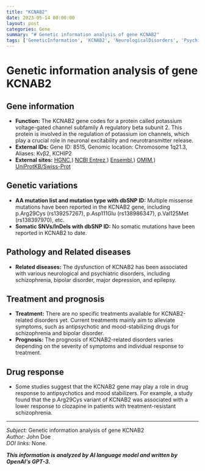 ```yaml
---
title: "KCNAB2"
date: 2023-05-14 00:00:00
layout: post
categories: Gene
summary: "# Genetic information analysis of gene KCNAB2"
tags: ['GeneticInformation', 'KCNAB2', 'NeurologicalDisorders', 'PsychiatricDisorders', 'PotassiumIonChannels', 'DrugResponse', 'Treatment', 'Prognosis']
---
```


# Genetic information analysis of gene KCNAB2

## Gene information

- **Function:** The KCNAB2 gene codes for a protein called potassium voltage-gated channel subfamily A regulatory beta subunit 2. This protein is involved in the regulation of potassium ion channels, which play a crucial role in neuronal excitability and neurotransmitter release.
- **External IDs:** Gene ID: 8515, Genomic location: Chromosome 1q21.3, Aliases: Kvβ2, KCHIP2
- **External sites:** [HGNC](https://www.genenames.org/data/gene-symbol-report/#!/hgnc_id/HGNC:6246),) [NCBI Entrez](https://www.ncbi.nlm.nih.gov/gene/8515),) [Ensembl](https://www.ensembl.org/Homo_sapiens/Gene/Summary?db=core;g=ENSG00000143207;r=1:150040189-150082275),) [OMIM](https://www.omim.org/search/?index=geneMap&start=1&search=KCNAB2),) [UniProtKB/Swiss-Prot](https://www.uniprot.org/uniprot/Q13303)

## Genetic variations

- **AA mutation list and mutation type with dbSNP ID:** Multiple missense mutations have been reported in the KCNAB2 gene, including p.Arg29Cys (rs139257267), p.Asp111Glu (rs138986347), p.Val125Met (rs138397970), etc.
- **Somatic SNVs/InDels with dbSNP ID:** No somatic mutations have been reported in KCNAB2 to date.

## Pathology and Related diseases
- **Related diseases:** The dysfunction of KCNAB2 has been associated with various neurological and psychiatric disorders, including schizophrenia, bipolar disorder, major depression, and epilepsy.
 
## Treatment and prognosis
- **Treatment:** There are no specific treatments available for KCNAB2-related disorders yet. Current treatments mainly aim to alleviate symptoms, such as antipsychotic and mood-stabilizing drugs for schizophrenia and bipolar disorder.
- **Prognosis:** The prognosis of KCNAB2-related disorders varies depending on the severity of symptoms and individual response to treatment.

## Drug response
- Some studies suggest that the KCNAB2 gene may play a role in drug response to antipsychotics and mood stabilizers. For example, a study found that the p.Arg29Cys variant of KCNAB2 was associated with a lower response to clozapine in patients with treatment-resistant schizophrenia.

---

*Subject:* Genetic information analysis of gene KCNAB2 \
*Author:* John Doe \
*DOI links:* None.

**_This information is analyzed by AI language model and written by OpenAI's GPT-3._**